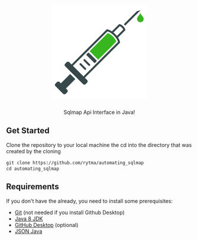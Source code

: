 <h1 align="center">
	<img src="https://github.com/rytma/automating_sqlmap/blob/master/inject.png" alt="sqlmap-icon">
</h1>

<div align="center">
	Sqlmap Api Interface in Java!
</div>

## Get Started
Clone the repository to your local machine the cd into the directory that was created by the cloning

```
git clone https://github.com/rytma/automating_sqlmap
cd automating_sqlmap
```

## Requirements
If you don't have the already, you need to install some prerequisites:

* [Git](http://git-scm.com/downloads) (not needed if you install Github Desktop)
* [Java 8 JDK](http://www.oracle.com/technetwork/pt/java/javase/downloads/index.html)
* [GitHub Desktop](https://desktop.github.com/) (optional)
* [JSON Java](http://mvnrepository.com/artifact/org.json/json)